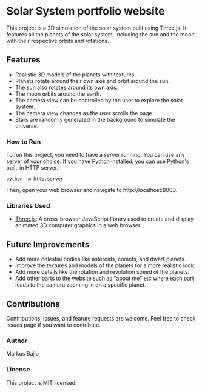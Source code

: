 # Solar System portfolio website

This project is a 3D simulation of the solar system built using Three.js. It features all the planets of the solar system, including the sun and the moon, with their respective orbits and rotations.

## Features

- Realistic 3D models of the planets with textures.
- Planets rotate around their own axis and orbit around the sun.
- The sun also rotates around its own axis.
- The moon orbits around the earth.
- The camera view can be controlled by the user to explore the solar system.
- The camera view changes as the user scrolls the page.
- Stars are randomly generated in the background to simulate the universe.

  
### How to Run

To run this project, you need to have a server running. You can use any server of your choice. If you have Python installed, you can use Python's built-in HTTP server.

`python -m http.server`

Then, open your web browser and navigate to http://localhost:8000.



### Libraries Used

- <a href="https://threejs.org">Three.js<a/>: A cross-browser JavaScript library used to create and display animated 3D computer graphics in a web browser.


## Future Improvements

- Add more celestial bodies like asteroids, comets, and dwarf planets.
- Improve the textures and models of the planets for a more realistic look.
- Add more details like the rotation and revolution speed of the planets.
- Add other parts to the website such as "about me" etc where each part leads to the camera zooming in on a specific planet. 

  
## Contributions

Contributions, issues, and feature requests are welcome. Feel free to check issues page if you want to contribute.

### Author

Markus Bajlo

### License

This project is MIT licensed.

